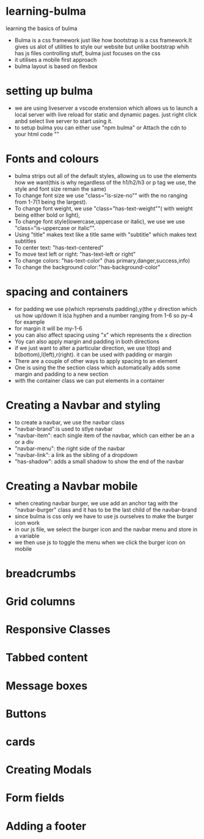 # learning-bulma
learning the basics of bulma
- Bulma is a css framework just like how bootstrap is a css framework.It gives us alot of utilities to style our website but unlike bootstrap whih has js files controlling stuff, bulma just focuses on the css
- it utilises a mobile first approach
- bulma layout is based on flexbox 

# setting up bulma
- we are using liveserver a vscode enxtension which allows us to launch a local server with live reload for static and dynamic pages.
just right click anbd select live server to start using it.
- to setup bulma you can either use "npm bulma" or Attach the cdn to your html code "<link rel="stylesheet" href="https://cdn.jsdelivr.net/npm/bulma@0.9.1/css/bulma.min.css">"


# Fonts and colours 
- bulma strips out all of the default styles, allowing us to use  the elements how we want(this is why regardless of the h1/h2/h3 or p  tag we use, the style and font size remain the same)
- To change font size we use "class="is-size-no"" with the no ranging from 1-7(1 being the largest).
- To change font weight, we use "class="has-text-weight""( with weight being either bold or light),
- To change font style(lowercase,uppercase or italic), we use we use  "class="is-uppercase or italic"".
- Using "title" makes text like a title same with "subtitle" which makes text subtitles
- To center text: "has-text-centered"
- To move text left or right: "has-text-left or right"
- To change colors: "has-text-color" (has primary,danger,success,info)
- To change the background color:"has-background-color"



# spacing and containers
- for padding we use p(which reprsensts padding),y(the y direction   which us how up/down it is)a hyphen and a number ranging from 1-6 so py-4 for example
- for margin it will be my-1-6
- you can also affect spacing using "x" which represents the x direction
- Yoy can also apply margin and padding in both directions
- if we just want to alter a particular direction, we use t(top) and b(bottom),l(left),r(right). it can be used with padding or margin
- There are a couple of other ways to apply spacing to an element
- One is using the the section class which automatically adds some margin and padding to a new section 
- with the container class we can put elements in a container


# Creating a Navbar and styling
- to create a navbar, we use the navbar class
- "navbar-brand":is used to stlye navbar
- "navbar-item":  each single item of the navbar, which can either be an a or a div
- "navbar-menu": the right side of the navbar 
- "navbar-link": a link as the sibling of a dropdown 
- "has-shadow": adds a small shadow to show the end of the navbar 

# Creating a Navbar mobile
- when creating navbar burger, we use add an anchor tag with the "navbar-burger" class and it has to be the last child of the navbar-brand
- since bulma is css only we have to use js ourselves to make the burger icon work
-  in our js file, we select the burger icon and the navbar menu and store in a variable
- we then use js to toggle the menu when we click the burger icon on mobile
# breadcrumbs
# Grid columns
# Responsive Classes
# Tabbed content
# Message boxes
# Buttons
# cards 
# Creating Modals
# Form fields
# Adding a footer 
